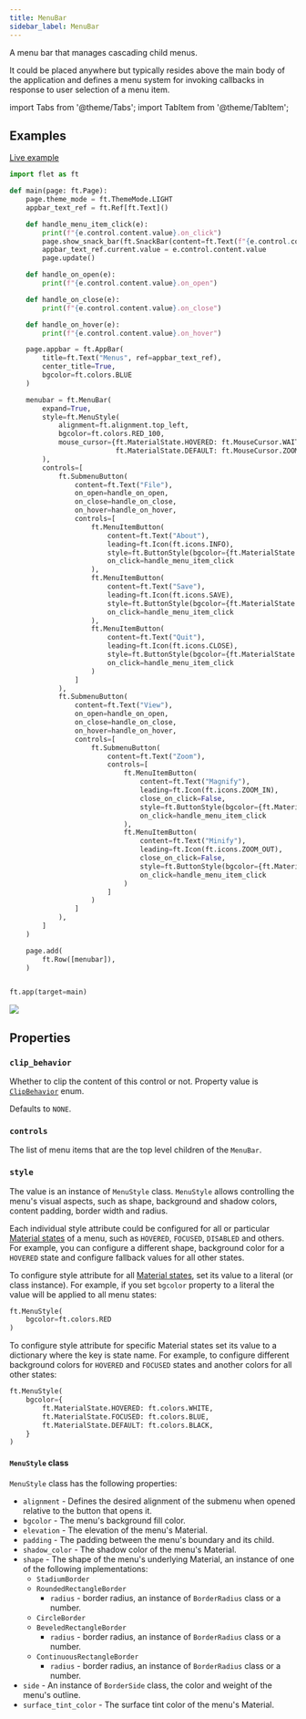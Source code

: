 ```yaml
---
title: MenuBar
sidebar_label: MenuBar
---
```


A menu bar that manages cascading child menus.

It could be placed anywhere but typically resides above the main body of the application and defines a menu system for invoking callbacks in response to user selection of a menu item.

import Tabs from '@theme/Tabs';
import TabItem from '@theme/TabItem';

## Examples

[Live example](https://flet-controls-gallery.fly.dev/navigation/menubar)

<Tabs groupId="language">
  <TabItem value="python" label="Python" default>

```python
import flet as ft

def main(page: ft.Page):
    page.theme_mode = ft.ThemeMode.LIGHT
    appbar_text_ref = ft.Ref[ft.Text]()

    def handle_menu_item_click(e):
        print(f"{e.control.content.value}.on_click")
        page.show_snack_bar(ft.SnackBar(content=ft.Text(f"{e.control.content.value} was clicked!")))
        appbar_text_ref.current.value = e.control.content.value
        page.update()

    def handle_on_open(e):
        print(f"{e.control.content.value}.on_open")

    def handle_on_close(e):
        print(f"{e.control.content.value}.on_close")

    def handle_on_hover(e):
        print(f"{e.control.content.value}.on_hover")

    page.appbar = ft.AppBar(
        title=ft.Text("Menus", ref=appbar_text_ref),
        center_title=True,
        bgcolor=ft.colors.BLUE
    )

    menubar = ft.MenuBar(
        expand=True,
        style=ft.MenuStyle(
            alignment=ft.alignment.top_left,
            bgcolor=ft.colors.RED_100,
            mouse_cursor={ft.MaterialState.HOVERED: ft.MouseCursor.WAIT,
                          ft.MaterialState.DEFAULT: ft.MouseCursor.ZOOM_OUT},
        ),
        controls=[
            ft.SubmenuButton(
                content=ft.Text("File"),
                on_open=handle_on_open,
                on_close=handle_on_close,
                on_hover=handle_on_hover,
                controls=[
                    ft.MenuItemButton(
                        content=ft.Text("About"),
                        leading=ft.Icon(ft.icons.INFO),
                        style=ft.ButtonStyle(bgcolor={ft.MaterialState.HOVERED: ft.colors.GREEN_100}),
                        on_click=handle_menu_item_click
                    ),
                    ft.MenuItemButton(
                        content=ft.Text("Save"),
                        leading=ft.Icon(ft.icons.SAVE),
                        style=ft.ButtonStyle(bgcolor={ft.MaterialState.HOVERED: ft.colors.GREEN_100}),
                        on_click=handle_menu_item_click
                    ),
                    ft.MenuItemButton(
                        content=ft.Text("Quit"),
                        leading=ft.Icon(ft.icons.CLOSE),
                        style=ft.ButtonStyle(bgcolor={ft.MaterialState.HOVERED: ft.colors.GREEN_100}),
                        on_click=handle_menu_item_click
                    )
                ]
            ),
            ft.SubmenuButton(
                content=ft.Text("View"),
                on_open=handle_on_open,
                on_close=handle_on_close,
                on_hover=handle_on_hover,
                controls=[
                    ft.SubmenuButton(
                        content=ft.Text("Zoom"),
                        controls=[
                            ft.MenuItemButton(
                                content=ft.Text("Magnify"),
                                leading=ft.Icon(ft.icons.ZOOM_IN),
                                close_on_click=False,
                                style=ft.ButtonStyle(bgcolor={ft.MaterialState.HOVERED: ft.colors.PURPLE_200}),
                                on_click=handle_menu_item_click
                            ),
                            ft.MenuItemButton(
                                content=ft.Text("Minify"),
                                leading=ft.Icon(ft.icons.ZOOM_OUT),
                                close_on_click=False,
                                style=ft.ButtonStyle(bgcolor={ft.MaterialState.HOVERED: ft.colors.PURPLE_200}),
                                on_click=handle_menu_item_click
                            )
                        ]
                    )
                ]
            ),
        ]
    )

    page.add(
        ft.Row([menubar]),
    )


ft.app(target=main)
```

  </TabItem>
</Tabs>

<img src="/img/docs/controls/menu-bar/menu-bar.gif" className="screenshot-40" />

## Properties

### `clip_behavior`

Whether to clip the content of this control or not. Property value is [`ClipBehavior`](/docs/reference/types/clipbehavior) enum.

Defaults to `NONE`.

### `controls`

The list of menu items that are the top level children of the `MenuBar`.

### `style`

The value is an instance of `MenuStyle` class. `MenuStyle` allows controlling the menu's visual aspects, such as shape,
background and shadow colors, content padding, border width and radius.

Each individual style attribute could be configured for all or particular [Material states](/docs/reference/types/materialstate) of a menu, such as `HOVERED`, `FOCUSED`, `DISABLED` and others. For example, you can configure a different shape, background color for a `HOVERED` state and configure fallback values for all other states.

To configure style attribute for all [Material states](/docs/reference/types/materialstate), set its value to a literal (or class instance). For example, if you set `bgcolor` property to a literal the value will be applied to all menu states:

```python
ft.MenuStyle(
    bgcolor=ft.colors.RED
)
```

To configure style attribute for specific Material states set its value to a dictionary where the key is state name. For example, to configure different background colors for `HOVERED` and `FOCUSED` states and another colors for all other states:

```python
ft.MenuStyle(
    bgcolor={
        ft.MaterialState.HOVERED: ft.colors.WHITE,
        ft.MaterialState.FOCUSED: ft.colors.BLUE,
        ft.MaterialState.DEFAULT: ft.colors.BLACK,
    }
)
```

#### `MenuStyle` class

`MenuStyle` class has the following properties:

* `alignment` - Defines the desired alignment of the submenu when opened relative to the button that opens it.
* `bgcolor` - The menu's background fill color.
* `elevation` - The elevation of the menu's Material.
* `padding` - The padding between the menu's boundary and its child.
* `shadow_color` - The shadow color of the menu's Material.
* `shape` - The shape of the menu's underlying Material, an instance of one of the following implementations:
    * `StadiumBorder`
    * `RoundedRectangleBorder`
        * `radius` - border radius, an instance of `BorderRadius` class or a number.
    * `CircleBorder`
    * `BeveledRectangleBorder`
        * `radius` - border radius, an instance of `BorderRadius` class or a number.
    * `ContinuousRectangleBorder`
        * `radius` - border radius, an instance of `BorderRadius` class or a number.
* `side` - An instance of `BorderSide` class, the color and weight of the menu's outline.
* `surface_tint_color` - The surface tint color of the menu's Material.

